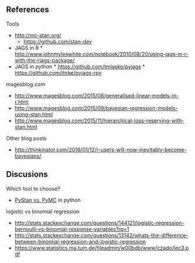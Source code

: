 ## References

Tools

* http://mc-stan.org/
    * https://github.com/stan-dev
* JAGS in R
      * http://www.johnmyleswhite.com/notebook/2010/08/20/using-jags-in-r-with-the-rjags-package/
* JAGS in python
      * https://github.com/tmiasko/pyjags
      * https://github.com/ihrke/pyjags-rpy

magesblog.com

* http://www.magesblog.com/2015/08/generalised-linear-models-in-r.html
* http://www.magesblog.com/2015/09/bayesian-regression-models-using-stan.html
* http://www.magesblog.com/2015/11/hierarchical-loss-reserving-with-stan.html

Other blog posts

* http://thinkinator.com/2016/01/12/r-users-will-now-inevitably-become-bayesians/

## Discusions

Which tool to choose?

*  [PyStan vs. PyMC](http://andrewgelman.com/2015/10/15/whats-the-one-thing-you-have-to-know-about-pystan-and-pymc-click-here-to-find-out/) in python


logistic vs binomial regression

* http://stats.stackexchange.com/questions/144121/logistic-regression-bernoulli-vs-binomial-response-variables?rq=1
* http://stats.stackexchange.com/questions/13142/whats-the-difference-between-binomial-regression-and-logistic-regression
* https://www.statistics.ma.tum.de/fileadmin/w00bdb/www/czado/lec3.pdf
